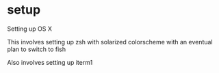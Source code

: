 # setup
Setting up OS X

This involves setting up zsh with solarized colorscheme with an eventual plan to switch to fish

Also involves setting up iterm1
